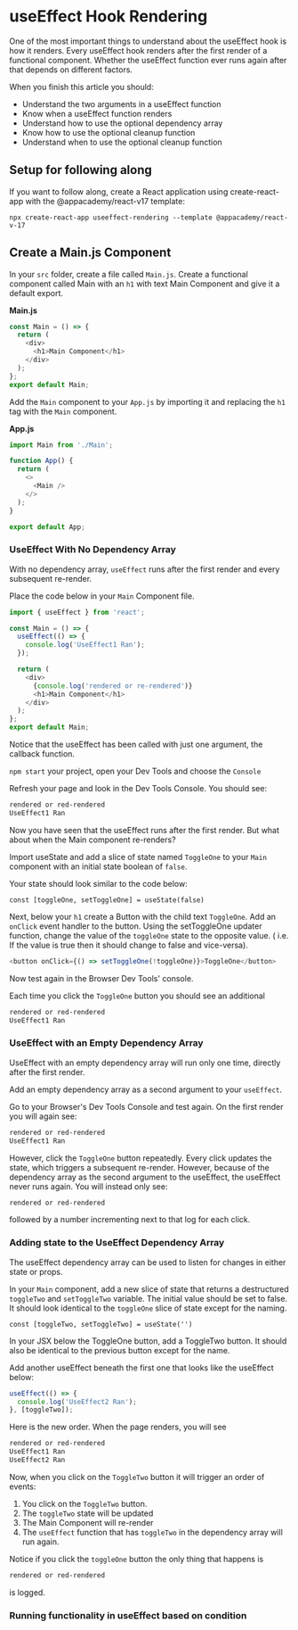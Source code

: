 # useEffect Hook Rendering

One of the most important things to understand about the useEffect hook is how
it renders. Every useEffect hook renders after the first render of a functional
component. Whether the useEffect function ever runs again after that depends on
different factors.

When you finish this article you should:

- Understand the two arguments in a useEffect function
- Know when a useEffect function renders
- Understand how to use the optional dependency array
- Know how to use the optional cleanup function
- Understand when to use the optional cleanup function

## Setup for following along

If you want to follow along, create a React application using create-react-app with the @appacademy/react-v17 template:

`npx create-react-app useeffect-rendering --template @appacademy/react-v-17`

## Create a Main.js Component

In your `src` folder, create a file called `Main.js`. Create a functional
component called Main with an `h1` with text Main Component and give it a default export.

**Main.js**

```js
const Main = () => {
  return (
    <div>
      <h1>Main Component</h1>
    </div>
  );
};
export default Main;
```

Add the `Main` component to your `App.js` by importing it and replacing
the `h1` tag with the `Main` component.

**App.js**

```js
import Main from './Main';

function App() {
  return (
    <>
      <Main />
    </>
  );
}

export default App;
```

### UseEffect With No Dependency Array

With no dependency array, `useEffect` runs after the first render and every
subsequent re-render.

Place the code below in your `Main` Component file.

```js
import { useEffect } from 'react';

const Main = () => {
  useEffect(() => {
    console.log('UseEffect1 Ran');
  });

  return (
    <div>
      {console.log('rendered or re-rendered')}
      <h1>Main Component</h1>
    </div>
  );
};
export default Main;
```

Notice that the useEffect has been called with just one argument, the callback function.

`npm start` your project, open your Dev Tools and choose the `Console`

Refresh your page and look in the Dev Tools Console.
You should see:

```md
rendered or red-rendered
UseEffect1 Ran
```

Now you have seen that the useEffect runs after the first render. But what about
when the Main component re-renders?

Import useState and add a slice of state named `ToggleOne` to your `Main`
component with an initial state boolean of `false`.

Your state should look similar to the code below:

`const [toggleOne, setToggleOne] = useState(false)`

Next, below your `h1` create a Button with the child text `ToggleOne`. Add an
`onClick` event handler to the button. Using the setToggleOne updater function,
change the value of the `toggleOne` state to the opposite value. ( i.e. If the
value is true then it should change to false and vice-versa).

```js
<button onClick={() => setToggleOne(!toggleOne)}>ToggleOne</button>
```

Now test again in the Browser Dev Tools' console.

Each time you click the `ToggleOne` button you should see an additional

```md
rendered or red-rendered
UseEffect1 Ran
```

### UseEffect with an Empty Dependency Array

UseEffect with an empty dependency array will run only one time, directly after
the first render.

Add an empty dependency array as a second argument to your `useEffect`.

Go to your Browser's Dev Tools Console and test again. On the first render you
will again see:

```md
rendered or red-rendered
UseEffect1 Ran
```

However, click the `ToggleOne` button repeatedly. Every click updates the state,
which triggers a subsequent re-render. However, because of the dependency array
as the second argument to the useEffect, the useEffect never runs again. You
will instead only see:

```md
rendered or red-rendered
```

followed by a number incrementing next to that log for each click.

### Adding state to the UseEffect Dependency Array

The useEffect dependency array can be used to listen for changes in either state
or props.

In your `Main` component, add a new slice of state that returns a destructured
`toggleTwo` and `setToggleTwo` variable. The initial value should be set to
false. It should look identical to the `toggleOne` slice of state except for the
naming.

`const [toggleTwo, setToggleTwo] = useState('')`

In your JSX below the ToggleOne button, add a ToggleTwo button. It should also
be identical to the previous button except for the name.

Add another useEffect beneath the first one that looks like the useEffect below:

```js
useEffect(() => {
  console.log('UseEffect2 Ran');
}, [toggleTwo]);
```

Here is the new order. When the page renders, you will see

```md
rendered or red-rendered
UseEffect1 Ran
UseEffect2 Ran
```

Now, when you click on the `ToggleTwo` button it will trigger an order of
events:

1. You click on the `ToggleTwo` button.
2. The `toggleTwo` state will be updated
3. The Main Component will re-render
4. The `useEffect` function that has `toggleTwo` in the dependency array will
   run again.

Notice if you click the `toggleOne` button the only thing that happens is

```md
rendered or red-rendered
```

is logged.

### Running functionality in useEffect based on condition
